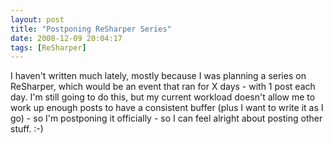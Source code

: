 ```yaml
---
layout: post
title: "Postponing ReSharper Series"
date: 2008-12-09 20:04:17
tags: [ReSharper]
---
```


I haven't written much lately, mostly because I was planning a series on ReSharper, which would be an event that ran for X days - with 1 post each day. I'm still going to do this, but my current workload doesn't allow me to work up enough posts to have a consistent buffer (plus I want to write it as I go) - so I'm postponing it officially - so I can feel alright about posting other stuff. :-)
